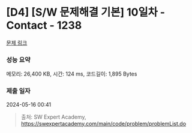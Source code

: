 # [D4] [S/W 문제해결 기본] 10일차 - Contact - 1238 

[문제 링크](https://swexpertacademy.com/main/code/problem/problemDetail.do?contestProbId=AV15B1cKAKwCFAYD) 

### 성능 요약

메모리: 26,400 KB, 시간: 124 ms, 코드길이: 1,895 Bytes

### 제출 일자

2024-05-16 00:41



> 출처: SW Expert Academy, https://swexpertacademy.com/main/code/problem/problemList.do